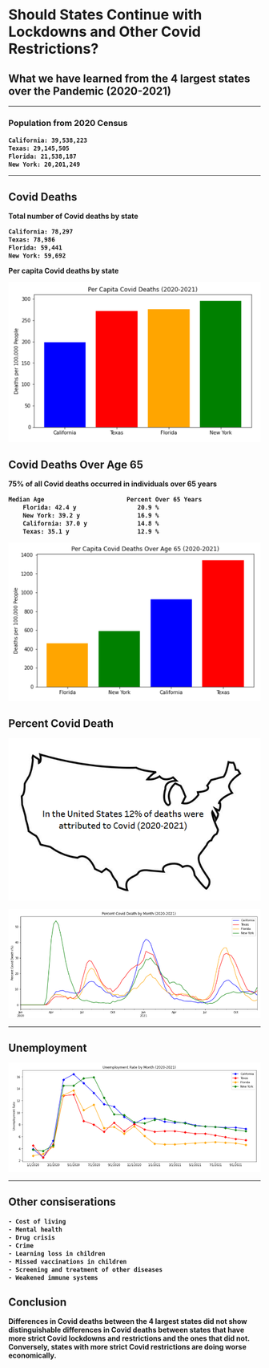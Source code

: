 
# <b>Should States Continue with Lockdowns and Other Covid Restrictions?
## <b>What we have learned from the 4 largest states over the Pandemic (2020-2021)

-------------------------------------------------------------------------------------------------------------------------------------    
    
### <b>Population from 2020 Census
    California: 39,538,223
    Texas: 29,145,505
    Florida: 21,538,187
    New York: 20,201,249

-------------------------------------------------------------------------------------------------------------------------------------

## Covid Deaths

Total number of Covid deaths by state
    
    California: 78,297
    Texas: 78,986
    Florida: 59,441
    New York: 59,692

Per capita Covid deaths by state
    
![Figure](https://github.com/mjlambiase/Fall21Python2_Maya/blob/main/Final_project/images/Per_capita_covid_deaths_total.png)
    
## Covid Deaths Over Age 65
75% of all Covid deaths occurred in individuals over 65 years
    
    Median Age                       Percent Over 65 Years   
        Florida: 42.4 y                 20.9 %
        New York: 39.2 y                16.9 %
        California: 37.0 y              14.8 %
        Texas: 35.1 y                   12.9 %
    
![Figure](https://github.com/mjlambiase/Fall21Python2_Maya/blob/main/Final_project/images/Per_capita_covid_deaths_over65.png)
 
    
## Percent Covid Death
![Figure](https://github.com/mjlambiase/Fall21Python2_Maya/blob/main/Final_project/images/Map_percent_covid_USA.png)

![Figure](https://github.com/mjlambiase/Fall21Python2_Maya/blob/main/Final_project/images/Percent_covid_death_month.png)

-------------------------------------------------------------------------------------------------------------------------------------
    
## Unemployment
![Figure](https://github.com/mjlambiase/Fall21Python2_Maya/blob/main/Final_project/images/Unemployment_by_month.png)    
    
-------------------------------------------------------------------------------------------------------------------------------------
    
## Other consiserations
    
    - Cost of living
    - Mental health
    - Drug crisis
    - Crime
    - Learning loss in children
    - Missed vaccinations in children
    - Screening and treatment of other diseases
    - Weakened immune systems

      
## Conclusion

Differences in Covid deaths between the 4 largest states did not show distinguishable differences in Covid deaths between states that have more strict Covid lockdowns and restrictions and the ones that did not. Conversely, states with more strict Covid restrictions are doing worse economically. 
